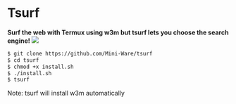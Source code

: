 # Tsurf
**Surf the web with Termux using w3m but tsurf lets you choose the search engine!**
![](intro.gif)
 ```bash
$ git clone https://github.com/Mini-Ware/tsurf
$ cd tsurf
$ chmod +x install.sh
$ ./install.sh
$ tsurf
```
Note: tsurf will install w3m automatically
